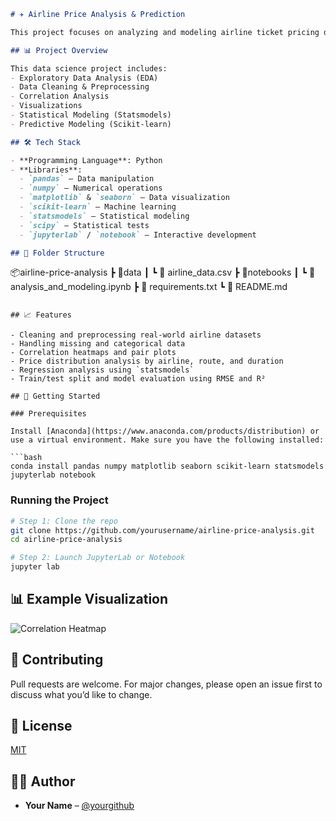 ```markdown
# ✈️ Airline Price Analysis & Prediction

This project focuses on analyzing and modeling airline ticket pricing data using Python. The objective is to explore trends, understand key factors influencing price, and build predictive models using statistical and machine learning techniques.

## 📊 Project Overview

This data science project includes:
- Exploratory Data Analysis (EDA)
- Data Cleaning & Preprocessing
- Correlation Analysis
- Visualizations
- Statistical Modeling (Statsmodels)
- Predictive Modeling (Scikit-learn)

## 🛠️ Tech Stack

- **Programming Language**: Python
- **Libraries**:
  - `pandas` – Data manipulation
  - `numpy` – Numerical operations
  - `matplotlib` & `seaborn` – Data visualization
  - `scikit-learn` – Machine learning
  - `statsmodels` – Statistical modeling
  - `scipy` – Statistical tests
  - `jupyterlab` / `notebook` – Interactive development

## 📁 Folder Structure

```
📦airline-price-analysis
 ┣ 📂data
 ┃ ┗ 📄 airline_data.csv
 ┣ 📂notebooks
 ┃ ┗ 📄 analysis_and_modeling.ipynb
 ┣ 📄 requirements.txt
 ┗ 📄 README.md
```

## 📈 Features

- Cleaning and preprocessing real-world airline datasets
- Handling missing and categorical data
- Correlation heatmaps and pair plots
- Price distribution analysis by airline, route, and duration
- Regression analysis using `statsmodels`
- Train/test split and model evaluation using RMSE and R²

## 🚀 Getting Started

### Prerequisites

Install [Anaconda](https://www.anaconda.com/products/distribution) or use a virtual environment. Make sure you have the following installed:

```bash
conda install pandas numpy matplotlib seaborn scikit-learn statsmodels jupyterlab notebook
```

### Running the Project

```bash
# Step 1: Clone the repo
git clone https://github.com/yourusername/airline-price-analysis.git
cd airline-price-analysis

# Step 2: Launch JupyterLab or Notebook
jupyter lab
```

## 📊 Example Visualization

![Correlation Heatmap](images/correlation_heatmap.png)

## 🤝 Contributing

Pull requests are welcome. For major changes, please open an issue first to discuss what you’d like to change.

## 📄 License

[MIT](LICENSE)

## 🙋‍♂️ Author

- **Your Name** – [@yourgithub](https://github.com/yourgithub)
```
